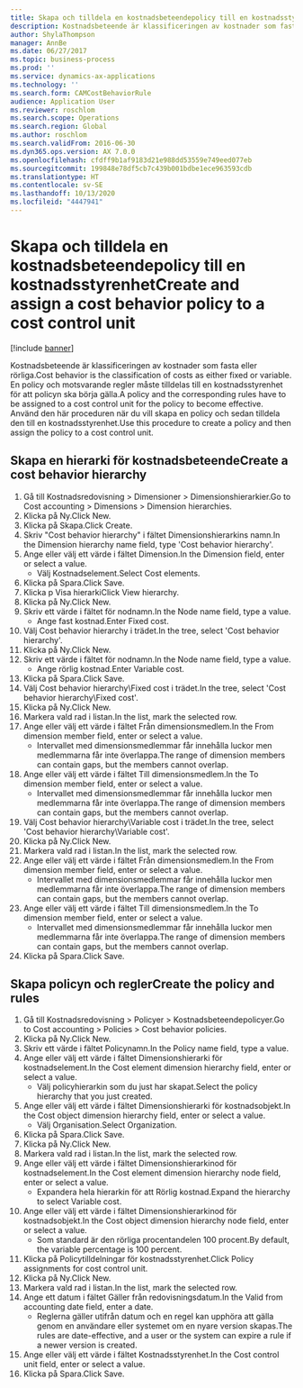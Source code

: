 ```yaml
---
title: Skapa och tilldela en kostnadsbeteendepolicy till en kostnadsstyrenhet
description: Kostnadsbeteende är klassificeringen av kostnader som fasta eller rörliga.
author: ShylaThompson
manager: AnnBe
ms.date: 06/27/2017
ms.topic: business-process
ms.prod: ''
ms.service: dynamics-ax-applications
ms.technology: ''
ms.search.form: CAMCostBehaviorRule
audience: Application User
ms.reviewer: roschlom
ms.search.scope: Operations
ms.search.region: Global
ms.author: roschlom
ms.search.validFrom: 2016-06-30
ms.dyn365.ops.version: AX 7.0.0
ms.openlocfilehash: cfdff9b1af9183d21e988dd53559e749eed077eb
ms.sourcegitcommit: 199848e78df5cb7c439b001bdbe1ece963593cdb
ms.translationtype: HT
ms.contentlocale: sv-SE
ms.lasthandoff: 10/13/2020
ms.locfileid: "4447941"
---
```

# <a name="create-and-assign-a-cost-behavior-policy-to-a-cost-control-unit"></a><span data-ttu-id="aad43-103">Skapa och tilldela en kostnadsbeteendepolicy till en kostnadsstyrenhet</span><span class="sxs-lookup"><span data-stu-id="aad43-103">Create and assign a cost behavior policy to a cost control unit</span></span>

[!include [banner](../../includes/banner.md)]

<span data-ttu-id="aad43-104">Kostnadsbeteende är klassificeringen av kostnader som fasta eller rörliga.</span><span class="sxs-lookup"><span data-stu-id="aad43-104">Cost behavior is the classification of costs as either fixed or variable.</span></span> <span data-ttu-id="aad43-105">En policy och motsvarande regler måste tilldelas till en kostnadsstyrenhet för att policyn ska börja gälla.</span><span class="sxs-lookup"><span data-stu-id="aad43-105">A policy and the corresponding rules have to be assigned to a cost control unit for the policy to become effective.</span></span> <span data-ttu-id="aad43-106">Använd den här proceduren när du vill skapa en policy och sedan tilldela den till en kostnadsstyrenhet.</span><span class="sxs-lookup"><span data-stu-id="aad43-106">Use this procedure to create a policy and then assign the policy to a cost control unit.</span></span>


## <a name="create-a-cost-behavior-hierarchy"></a><span data-ttu-id="aad43-107">Skapa en hierarki för kostnadsbeteende</span><span class="sxs-lookup"><span data-stu-id="aad43-107">Create a cost behavior hierarchy</span></span>
1. <span data-ttu-id="aad43-108">Gå till Kostnadsredovisning > Dimensioner > Dimensionshierarkier.</span><span class="sxs-lookup"><span data-stu-id="aad43-108">Go to Cost accounting > Dimensions > Dimension hierarchies.</span></span>
2. <span data-ttu-id="aad43-109">Klicka på Ny.</span><span class="sxs-lookup"><span data-stu-id="aad43-109">Click New.</span></span>
3. <span data-ttu-id="aad43-110">Klicka på Skapa.</span><span class="sxs-lookup"><span data-stu-id="aad43-110">Click Create.</span></span>
4. <span data-ttu-id="aad43-111">Skriv "Cost behavior hierarchy" i fältet Dimensionshierarkins namn.</span><span class="sxs-lookup"><span data-stu-id="aad43-111">In the Dimension hierarchy name field, type 'Cost behavior hierarchy'.</span></span>
5. <span data-ttu-id="aad43-112">Ange eller välj ett värde i fältet Dimension.</span><span class="sxs-lookup"><span data-stu-id="aad43-112">In the Dimension field, enter or select a value.</span></span>
    * <span data-ttu-id="aad43-113">Välj Kostnadselement.</span><span class="sxs-lookup"><span data-stu-id="aad43-113">Select Cost elements.</span></span>  
6. <span data-ttu-id="aad43-114">Klicka på Spara.</span><span class="sxs-lookup"><span data-stu-id="aad43-114">Click Save.</span></span>
7. <span data-ttu-id="aad43-115">Klicka p Visa hierarki</span><span class="sxs-lookup"><span data-stu-id="aad43-115">Click View hierarchy.</span></span>
8. <span data-ttu-id="aad43-116">Klicka på Ny.</span><span class="sxs-lookup"><span data-stu-id="aad43-116">Click New.</span></span>
9. <span data-ttu-id="aad43-117">Skriv ett värde i fältet för nodnamn.</span><span class="sxs-lookup"><span data-stu-id="aad43-117">In the Node name field, type a value.</span></span>
    * <span data-ttu-id="aad43-118">Ange fast kostnad.</span><span class="sxs-lookup"><span data-stu-id="aad43-118">Enter Fixed cost.</span></span>  
10. <span data-ttu-id="aad43-119">Välj Cost behavior hierarchy i trädet.</span><span class="sxs-lookup"><span data-stu-id="aad43-119">In the tree, select 'Cost behavior hierarchy'.</span></span>
11. <span data-ttu-id="aad43-120">Klicka på Ny.</span><span class="sxs-lookup"><span data-stu-id="aad43-120">Click New.</span></span>
12. <span data-ttu-id="aad43-121">Skriv ett värde i fältet för nodnamn.</span><span class="sxs-lookup"><span data-stu-id="aad43-121">In the Node name field, type a value.</span></span>
    * <span data-ttu-id="aad43-122">Ange rörlig kostnad.</span><span class="sxs-lookup"><span data-stu-id="aad43-122">Enter Variable cost.</span></span>  
13. <span data-ttu-id="aad43-123">Klicka på Spara.</span><span class="sxs-lookup"><span data-stu-id="aad43-123">Click Save.</span></span>
14. <span data-ttu-id="aad43-124">Välj Cost behavior hierarchy\Fixed cost i trädet.</span><span class="sxs-lookup"><span data-stu-id="aad43-124">In the tree, select 'Cost behavior hierarchy\Fixed cost'.</span></span>
15. <span data-ttu-id="aad43-125">Klicka på Ny.</span><span class="sxs-lookup"><span data-stu-id="aad43-125">Click New.</span></span>
16. <span data-ttu-id="aad43-126">Markera vald rad i listan.</span><span class="sxs-lookup"><span data-stu-id="aad43-126">In the list, mark the selected row.</span></span>
17. <span data-ttu-id="aad43-127">Ange eller välj ett värde i fältet Från dimensionsmedlem.</span><span class="sxs-lookup"><span data-stu-id="aad43-127">In the From dimension member field, enter or select a value.</span></span>
    * <span data-ttu-id="aad43-128">Intervallet med dimensionsmedlemmar får innehålla luckor men medlemmarna får inte överlappa.</span><span class="sxs-lookup"><span data-stu-id="aad43-128">The range of dimension members can contain gaps, but the members cannot overlap.</span></span>  
18. <span data-ttu-id="aad43-129">Ange eller välj ett värde i fältet Till dimensionsmedlem.</span><span class="sxs-lookup"><span data-stu-id="aad43-129">In the To dimension member field, enter or select a value.</span></span>
    * <span data-ttu-id="aad43-130">Intervallet med dimensionsmedlemmar får innehålla luckor men medlemmarna får inte överlappa.</span><span class="sxs-lookup"><span data-stu-id="aad43-130">The range of dimension members can contain gaps, but the members cannot overlap.</span></span>  
19. <span data-ttu-id="aad43-131">Välj Cost behavior hierarchy\Variable cost i trädet.</span><span class="sxs-lookup"><span data-stu-id="aad43-131">In the tree, select 'Cost behavior hierarchy\Variable cost'.</span></span>
20. <span data-ttu-id="aad43-132">Klicka på Ny.</span><span class="sxs-lookup"><span data-stu-id="aad43-132">Click New.</span></span>
21. <span data-ttu-id="aad43-133">Markera vald rad i listan.</span><span class="sxs-lookup"><span data-stu-id="aad43-133">In the list, mark the selected row.</span></span>
22. <span data-ttu-id="aad43-134">Ange eller välj ett värde i fältet Från dimensionsmedlem.</span><span class="sxs-lookup"><span data-stu-id="aad43-134">In the From dimension member field, enter or select a value.</span></span>
    * <span data-ttu-id="aad43-135">Intervallet med dimensionsmedlemmar får innehålla luckor men medlemmarna får inte överlappa.</span><span class="sxs-lookup"><span data-stu-id="aad43-135">The range of dimension members can contain gaps, but the members cannot overlap.</span></span>  
23. <span data-ttu-id="aad43-136">Ange eller välj ett värde i fältet Till dimensionsmedlem.</span><span class="sxs-lookup"><span data-stu-id="aad43-136">In the To dimension member field, enter or select a value.</span></span>
    * <span data-ttu-id="aad43-137">Intervallet med dimensionsmedlemmar får innehålla luckor men medlemmarna får inte överlappa.</span><span class="sxs-lookup"><span data-stu-id="aad43-137">The range of dimension members can contain gaps, but the members cannot overlap.</span></span>  
24. <span data-ttu-id="aad43-138">Klicka på Spara.</span><span class="sxs-lookup"><span data-stu-id="aad43-138">Click Save.</span></span>

## <a name="create-the-policy-and-rules"></a><span data-ttu-id="aad43-139">Skapa policyn och regler</span><span class="sxs-lookup"><span data-stu-id="aad43-139">Create the policy and rules</span></span>
1. <span data-ttu-id="aad43-140">Gå till Kostnadsredovisning > Policyer > Kostnadsbeteendepolicyer.</span><span class="sxs-lookup"><span data-stu-id="aad43-140">Go to Cost accounting > Policies > Cost behavior policies.</span></span>
2. <span data-ttu-id="aad43-141">Klicka på Ny.</span><span class="sxs-lookup"><span data-stu-id="aad43-141">Click New.</span></span>
3. <span data-ttu-id="aad43-142">Skriv ett värde i fältet Policynamn.</span><span class="sxs-lookup"><span data-stu-id="aad43-142">In the Policy name field, type a value.</span></span>
4. <span data-ttu-id="aad43-143">Ange eller välj ett värde i fältet Dimensionshierarki för kostnadselement.</span><span class="sxs-lookup"><span data-stu-id="aad43-143">In the Cost element dimension hierarchy field, enter or select a value.</span></span>
    * <span data-ttu-id="aad43-144">Välj policyhierarkin som du just har skapat.</span><span class="sxs-lookup"><span data-stu-id="aad43-144">Select the policy hierarchy that you just created.</span></span>  
5. <span data-ttu-id="aad43-145">Ange eller välj ett värde i fältet Dimensionshierarki för kostnadsobjekt.</span><span class="sxs-lookup"><span data-stu-id="aad43-145">In the Cost object dimension hierarchy field, enter or select a value.</span></span>
    * <span data-ttu-id="aad43-146">Välj Organisation.</span><span class="sxs-lookup"><span data-stu-id="aad43-146">Select Organization.</span></span>  
6. <span data-ttu-id="aad43-147">Klicka på Spara.</span><span class="sxs-lookup"><span data-stu-id="aad43-147">Click Save.</span></span>
7. <span data-ttu-id="aad43-148">Klicka på Ny.</span><span class="sxs-lookup"><span data-stu-id="aad43-148">Click New.</span></span>
8. <span data-ttu-id="aad43-149">Markera vald rad i listan.</span><span class="sxs-lookup"><span data-stu-id="aad43-149">In the list, mark the selected row.</span></span>
9. <span data-ttu-id="aad43-150">Ange eller välj ett värde i fältet Dimensionshierarkinod för kostnadselement.</span><span class="sxs-lookup"><span data-stu-id="aad43-150">In the Cost element dimension hierarchy node field, enter or select a value.</span></span>
    * <span data-ttu-id="aad43-151">Expandera hela hierarkin för att Rörlig kostnad.</span><span class="sxs-lookup"><span data-stu-id="aad43-151">Expand the hierarchy to select Variable cost.</span></span>  
10. <span data-ttu-id="aad43-152">Ange eller välj ett värde i fältet Dimensionshierarkinod för kostnadsobjekt.</span><span class="sxs-lookup"><span data-stu-id="aad43-152">In the Cost object dimension hierarchy node field, enter or select a value.</span></span>
    * <span data-ttu-id="aad43-153">Som standard är den rörliga procentandelen 100 procent.</span><span class="sxs-lookup"><span data-stu-id="aad43-153">By default, the variable percentage is 100 percent.</span></span>  
11. <span data-ttu-id="aad43-154">Klicka på Policytilldelningar för kostnadsstyrenhet.</span><span class="sxs-lookup"><span data-stu-id="aad43-154">Click Policy assignments for cost control unit.</span></span>
12. <span data-ttu-id="aad43-155">Klicka på Ny.</span><span class="sxs-lookup"><span data-stu-id="aad43-155">Click New.</span></span>
13. <span data-ttu-id="aad43-156">Markera vald rad i listan.</span><span class="sxs-lookup"><span data-stu-id="aad43-156">In the list, mark the selected row.</span></span>
14. <span data-ttu-id="aad43-157">Ange ett datum i fältet Gäller från redovisningsdatum.</span><span class="sxs-lookup"><span data-stu-id="aad43-157">In the Valid from accounting date field, enter a date.</span></span>
    * <span data-ttu-id="aad43-158">Reglerna gäller utifrån datum och en regel kan upphöra att gälla genom en användare eller systemet om en nyare version skapas.</span><span class="sxs-lookup"><span data-stu-id="aad43-158">The rules are date-effective, and a user or the system can expire a rule if a newer version is created.</span></span>  
15. <span data-ttu-id="aad43-159">Ange eller välj ett värde i fältet Kostnadsstyrenhet.</span><span class="sxs-lookup"><span data-stu-id="aad43-159">In the Cost control unit field, enter or select a value.</span></span>
16. <span data-ttu-id="aad43-160">Klicka på Spara.</span><span class="sxs-lookup"><span data-stu-id="aad43-160">Click Save.</span></span>

